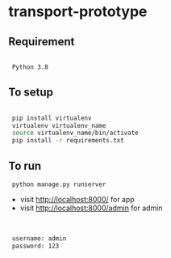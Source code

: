 # transport-prototype

## Requirement

```sh

 Python 3.8

```

## To setup

```sh

 pip install virtualenv
 virtualenv virtualenv_name
 source virtualenv_name/bin/activate
 pip install -r requirements.txt

```

## To run

```
 python manage.py runserver

```

- visit <http://localhost:8000/> for app
- visit <http://localhost:8000/admin> for admin
  <br/>
  <br/>

```sh

 username: admin
 password: 123

```

